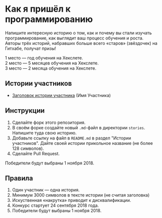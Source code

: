 # Как я пришёл к программированию

Напишите интересную историю о том, как и почему вы стали изучать программирование, как выглядит ваш процесс обучения и роста. Авторы трёх историй, набравших больше всего «старов» (звёздочек) на Гитхабе, получат призы!

1 место — год обучения на Хекслете.  
2 место — 5 месяцев обучения на Хекслете.  
3 место — 2 месяца обучения на Хекслете.

## Истории участников

- [Заголовок истории участника](stories/TEMPLATE.md) (Имя Участника)

## Инструкции

1. Сделайте форк этого репозитория.
2. В своём форке создайте новый `.md`-файл в директории `stories`. Напишите туда свою историю.
3. Добавьте ссылку на файл в `README.md` в раздел "Истории участников". Дайте своей истории прикольное название (не более 128 символов).
4. Сделайте Pull Request.

Победители будут выбраны 1 ноября 2018.

## Правила
1. Один участник — одна история.
1. Минимум 3000 символов в тексте истории (не считая заголовка)
1. Искуственная «накрутка» приводит к дисквалификации.
1. Конкурс стартует 24 сентября 2018 года.
1. Победители будут выбраны 1 ноября 2018.
